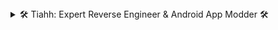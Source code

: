 <details>
<summary>🛠 Tiahh: Expert Reverse Engineer & Android App Modder 🛠</summary>

![SPDM Team Logo](https://raw.githubusercontent.com/Tiahh/Tiahh/main/SPDMTeamArc.png)

---

## 🌐 CEO of SPDM Team S.R.L.
## 🚀 Founder of Arceus X & RoSaverX

### Languages & Technologies:
- Proficient in C#, C++, C, Java, Lua, and JavaScript.
- Extensive experience in reverse engineering and modding Android applications.

### Marketing:
- Leveraging a blend of technical knowledge and marketing strategies to drive brand growth and engagement.

### 🔗 Connect with me:
- [Discord](https://discord.gg/arceus)

</details>
